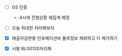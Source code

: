 
- [ ] GS 인증 
	- 4시에 진행상황 재집계 예정
- [ ] 오늘 최대한 처리해보자 

- [x] 매출마감현황 인포메이션바 품목정보 제외하고 다 제거하기
- [x] 시발 BLG0120처리해 

